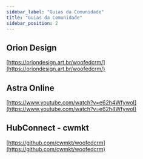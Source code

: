 ```yaml
---
sidebar_label: "Guias da Comunidade"
title: "Guias da Comunidade"
sidebar_position: 2
---
```


## Orion Design
[https://oriondesign.art.br/woofedcrm/](https://oriondesign.art.br/woofedcrm/)

## Astra Online
[https://www.youtube.com/watch?v=e62h4WfywoI](https://www.youtube.com/watch?v=e62h4WfywoI)

## HubConnect - cwmkt
[https://github.com/cwmkt/woofedcrm](https://github.com/cwmkt/woofedcrm)
